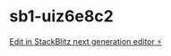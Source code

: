 # sb1-uiz6e8c2

[Edit in StackBlitz next generation editor ⚡️](https://stackblitz.com/~/github.com/borderxais/sb1-uiz6e8c2)